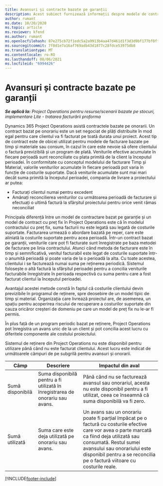 ```yaml
---
title: Avansuri și contracte bazate pe garanții
description: Acest subiect furnizează informații despre modele de contractare și avansuri pe bază de onorariu în Project Operations.
author: rumant
ms.date: 10/20/2020
ms.topic: article
ms.reviewer: kfend
ms.author: rumant
ms.openlocfilehash: 87e275cb72f1edc5a2a9913b4aa47d461d1f3d3d9bf177bf0ffba8b463f4ce01
ms.sourcegitcommit: 7f8d1e7a16af769adb43d1877c28fdce53975db8
ms.translationtype: MT
ms.contentlocale: ro-RO
ms.lasthandoff: 08/06/2021
ms.locfileid: "6994426"
---
```

# <a name="advances-and-retainer-based-contracts"></a>Avansuri și contracte bazate pe garanții


_**Se aplică la:** Project Operations pentru resurse/scenarii bazate pe stocuri, implementare Lite - tratarea facturării proforma_

Dynamics 365 Project Operations asistă contractele bazate pe onorarii. Un contract bazat pe onorariu este un set negociat de plăți distribuite în mod egal pentru care clientul va fi facturat pe toată durata unui proiect. Acest tip de contract este de obicei utilizat pentru modele de facturare bazate pe timp și materiale sau consum, în cazul în care este nevoie să ofere clientului o factură previzibilă și un program de plată. Veniturile efective acumulate în fiecare perioadă sunt reconciliate cu plata primită de la client la începutul perioadei. În conformitate cu conceptul modelului de facturare Timp și Material, valorile veniturilor acumulate în fiecare perioadă pot varia în funcție de costurile suportate. Dacă veniturile acumulate sunt mai mari decât suma primită la începutul perioadei, compania de livrare a proiectului ar putea:

- Facturați clientul numai pentru excedent 
- Amânați reconcilierea veniturilor cu următoarea perioadă de facturare și efectuați o ultimă factură la sfârșitul proiectului pentru orice venit rămas neconciliat

Principala diferență între un model de contractare bazat pe garanție și un model de contract cu preț fix în Project Operations este că în modelul contractului cu preț fix, suma facturii nu este legată sau legată de costurile suportate. Facturarea urmează o abordare bazată pe reper, care este aliniată la costurile suportate pentru acea perioadă. Într-un contract bazat pe garanții, veniturile care pot fi facturate sunt înregistrate pe baza metodei de facturare pe linia contractului. Atunci când metoda de facturare este în timp și semnificativă, venitul facturabil este legat de costurile suportate într-o anumită perioadă și poate varia de la o perioadă la alta. Cu toate acestea, clientului i se facturează numai suma pe reținerea periodică. Sistemul folosește o altă factură la sfârșitul perioadei pentru a concilia veniturile facturabile înregistrate în perioada respectivă cu suma pentru care a fost facturat clientul la începutul perioadei.

Avantajul acestei metode constă în faptul că costurile clientului devin previzibile în programul de reținere, spre deosebire de un model tipic de timp și material. Organizația care livrează proiectul are, de asemenea, un spațiu pentru acoperirea riscului de recuperare a costurilor suportate din cauza oricăror creșteri de domeniu pe care un model de preț fix nu le-ar fi permis.

În plus față de un program periodic bazat pe reținere, Project Operations pot înregistra un avans unic de la un client și pot concilia acest lucru cu diferitele componente ale costului proiectului.

Sistemul de reținere din Project Operations nu este disponibil pentru utilizare până când nu este facturat clientului. Acest lucru este indicat de următoarele câmpuri de pe subgrilă pentru avansuri și onorarii.

| Câmp | Descriere | Impactul din aval |
| --- | --- | --- |
| Sumă disponibilă | Suma disponibilă pentru a fi utilizată în înregistrarea de onorariu sau avans. | Până când nu se facturează avansul sau onorariul, acesta nu este disponibil pentru a fi utilizat, ceea ce înseamnă că suma disponibilă va fi zero. |
| Sumă utilizată | Suma care este deja utilizată pe onorariu sau avans. | Un avans sau un onorariu poate fi parțial împăcat pe o factură cu costurile efective care vor avea o parte marcată ca fiind deja utilizată sau consumată. Restul sumei avansului sau onorariului este disponibil pentru a se reconcilia pe o factură viitoare cu costurile reale. |


[!INCLUDE[footer-include](../../includes/footer-banner.md)]